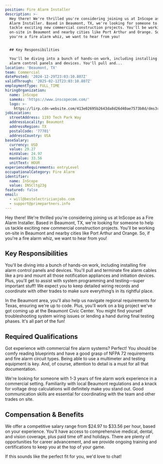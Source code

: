 ```yaml
---
position: Fire Alarm Installer
description: >-
  Hey there! We're thrilled you're considering joining us at InScope as a Fire
  Alarm Installer. Based in Beaumont, TX, we're looking for someone to help us
  tackle exciting new commercial construction projects. You'll be working
  on-site in Beaumont and nearby cities like Port Arthur and Orange. So, if
  you're a fire alarm whiz, we want to hear from you!


  ## Key Responsibilities

  You'll be diving into a bunch of hands-on work, including installing fire
  alarm control panels and devices. You'll pull and...
location: 'Beaumont, TX'
team: Commercial
datePosted: '2024-12-29T23:03:10.807Z'
validThrough: '2025-02-12T23:03:10.807Z'
employmentType: FULL_TIME
hiringOrganization:
  name: InScope
  sameAs: 'https://www.inscopecom.com/'
  logo: >-
    https://lirp.cdn-website.com/413e02695b2643da8d26d40ae7573b8d/dms3rep/multi/opt/Inscope+logo+for+website-a85d3781-1920w.png
jobLocation:
  streetAddress: 1193 Tech Park Way
  addressLocality: Beaumont
  addressRegion: TX
  postalCode: '77701'
  addressCountry: USA
baseSalary:
  currency: USD
  value: 29.27
  minValue: 24.97
  maxValue: 33.56
  unitText: HOUR
experienceRequirements: entryLevel
occupationalCategory: Fire Alarm
identifier:
  name: InScope
  value: INSCltg23g
featured: false
email:
  - will@bestelectricianjobs.com
  - support@primepartners.info
---
```




Hey there! We're thrilled you're considering joining us at InScope as a Fire Alarm Installer. Based in Beaumont, TX, we're looking for someone to help us tackle exciting new commercial construction projects. You'll be working on-site in Beaumont and nearby cities like Port Arthur and Orange. So, if you're a fire alarm whiz, we want to hear from you!

## Key Responsibilities
You'll be diving into a bunch of hands-on work, including installing fire alarm control panels and devices. You'll pull and terminate fire alarm cables like a pro and mount all those notification appliances and initiation devices. Plus, you'll get to assist with system programming and testing—super important stuff! We expect you to keep detailed wiring records and coordinate with other trades to make sure everything’s in its rightful place.

In the Beaumont area, you'll also help us navigate regional requirements for Texas, ensuring we're up to code. Plus, you'll work on a big project we've got coming up at the Beaumont Civic Center. You might find yourself troubleshooting system wiring issues or lending a hand during final testing phases. It's all part of the fun!

## Required Qualifications
Got experience with commercial fire alarm systems? Perfect! You should be comfy reading blueprints and have a good grasp of NFPA 72 requirements and fire alarm circuit types. Being able to use a multimeter and testing equipment is key. And, of course, attention to detail is a must for all that documentation. 

We're looking for someone with 1-3 years of fire alarm work experience in a commercial setting. Familiarity with local Beaumont regulations and a knack for voltage drop calculations will definitely make you stand out. Good communication skills are essential for coordinating with the team and other trades on site.

## Compensation & Benefits
We offer a competitive salary range from $24.97 to $33.56 per hour, based on your experience. You'll have access to comprehensive medical, dental, and vision coverage, plus paid time off and holidays. There are plenty of opportunities for career advancement, and we provide ongoing training and certifications to keep you at the top of your game. 

If this sounds like the perfect fit for you, we'd love to chat!
